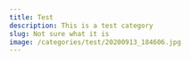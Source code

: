```yaml
---
title: Test
description: This is a test category
slug: Not sure what it is
image: /categories/test/20200913_184606.jpg
---
```

